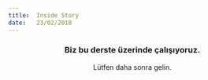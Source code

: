 ```yaml
---
title:  Inside Story
date:   23/02/2018
---
```


### <center>Biz bu derste üzerinde çalışıyoruz.</center>
<center>Lütfen daha sonra gelin.</center>